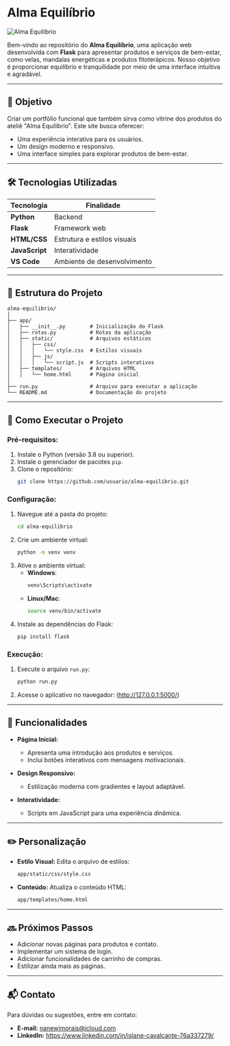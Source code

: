 # Alma Equilíbrio

![Alma Equilíbrio](https://via.placeholder.com/800x200?text=Logo+do+Projeto+Alma+Equil%C3%ADbrio)

Bem-vindo ao repositório do **Alma Equilíbrio**, uma aplicação web desenvolvida com **Flask** para apresentar produtos e serviços de bem-estar, como velas, mandalas energéticas e produtos fitoterápicos. Nosso objetivo é proporcionar equilíbrio e tranquilidade por meio de uma interface intuitiva e agradável.

---

## 🎯 **Objetivo**

Criar um portfólio funcional que também sirva como vitrine dos produtos do ateliê "Alma Equilíbrio". Este site busca oferecer:
- Uma experiência interativa para os usuários.
- Um design moderno e responsivo.
- Uma interface simples para explorar produtos de bem-estar.

---

## 🛠 **Tecnologias Utilizadas**

| Tecnologia       | Finalidade                       |
|------------------|----------------------------------|
| **Python**       | Backend                          |
| **Flask**        | Framework web                    |
| **HTML/CSS**     | Estrutura e estilos visuais      |
| **JavaScript**   | Interatividade                   |
| **VS Code**      | Ambiente de desenvolvimento      |

---

## 📁 **Estrutura do Projeto**

```plaintext
alma-equilibrio/
│
├── app/
│   ├── __init__.py        # Inicialização do Flask
│   ├── rotas.py           # Rotas da aplicação
│   ├── static/            # Arquivos estáticos
│   │   ├── css/
│   │   │   └── style.css  # Estilos visuais
│   │   ├── js/
│   │   │   └── script.js  # Scripts interativos
│   ├── templates/         # Arquivos HTML
│   │   └── home.html      # Página inicial
│
├── run.py                 # Arquivo para executar a aplicação
└── README.md              # Documentação do projeto
```

---

## 🚀 **Como Executar o Projeto**

### Pré-requisitos:
1. Instale o Python (versão 3.8 ou superior).
2. Instale o gerenciador de pacotes `pip`.
3. Clone o repositório:
   ```bash
   git clone https://github.com/usuario/alma-equilibrio.git
   ```

### Configuração:
1. Navegue até a pasta do projeto:
   ```bash
   cd alma-equilibrio
   ```
2. Crie um ambiente virtual:
   ```bash
   python -m venv venv
   ```
3. Ative o ambiente virtual:
   - **Windows**:
     ```bash
     venv\Scripts\activate
     ```
   - **Linux/Mac**:
     ```bash
     source venv/bin/activate
     ```
4. Instale as dependências do Flask:
   ```bash
   pip install flask
   ```

### Execução:
1. Execute o arquivo `run.py`:
   ```bash
   python run.py
   ```
2. Acesse o aplicativo no navegador:
  (http://127.0.0.1:5000/)

---

## 🌟 **Funcionalidades**

- **Página Inicial:**
  - Apresenta uma introdução aos produtos e serviços.
  - Inclui botões interativos com mensagens motivacionais.

- **Design Responsivo:**
  - Estilização moderna com gradientes e layout adaptável.

- **Interatividade:**
  - Scripts em JavaScript para uma experiência dinâmica.

---

## ✏️ **Personalização**

- **Estilo Visual:**
  Edita o arquivo de estilos:
  ```bash
  app/static/css/style.css
  ```

- **Conteúdo:**
  Atualiza o conteúdo HTML:
  ```bash
  app/templates/home.html
  ```

---

## 🔜 **Próximos Passos**

- Adicionar novas páginas para produtos e contato.
- Implementar um sistema de login.
- Adicionar funcionalidades de carrinho de compras.
- Estilizar ainda mais as páginas.

---

## 📬 **Contato**

Para dúvidas ou sugestões, entre em contato:
- **E-mail:** nanewjmorais@icloud.com
- **LinkedIn:** https://www.linkedin.com/in/islane-cavalcante-76a337279/

